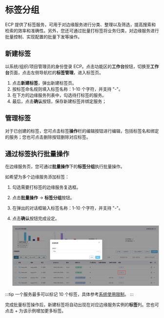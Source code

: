 # 标签分组

ECP 提供了标签服务，可用于对边缘服务进行分类、整理以及筛选，提高搜索和检索的效率和准确性。另外，您还可通过批量打标签将业务归类，对边缘服务进行批量控制、实现配置的批量下发等操作。

## 新建标签

以系统/组织/项目管理员的身份登录 ECP。点击功能区的**工作台**按钮，切换至**工作台**页面，点击左侧导航栏的**标签管理**，进入标签页。

1. 点击**新建标签**，弹出新建标签页。
2. 按标签命名规则填入标签名称：1-10 个字符，并支持 "-"。
3. 在下方的边缘服务列表中，勾选待打标签的服务。
4. 最后，点击**确认**按钮，保存新建标签并绑定服务；

## 管理标签

对于已创建的标签，您可点击标签**操作**栏的编辑按钮进行编辑，包括标签名和绑定的服务；您也可点击删除按钮删除对应标签。

## 通过标签执行批量操作

在边缘服务页，您可通过**批量操作**下的**标签分组**执行批量操作。

如希望为多个边缘服务添加标签：

1. 勾选需要打标签的边缘服务复选框。

1. 点击**批量操作** -> **标签分组**按钮。

2. 在弹出的对话框输入标签名称：1-10 个字符，并支持 "-"。

3. 点击**确认**按钮完成设定。

   <img src="./_assets/edge-list-tagging.png" alt="image-20230531152552549" style="zoom:50%;" />

:::tip
一个服务最多可以标记 10 个标签，具体参考[系统使用限制](../others/known_limitations)。
:::

完成批量标签操作后，新建标签将自动出现在对应边缘服务实例的**标签**列。您也可点击 + 为该示例增加更多标签。